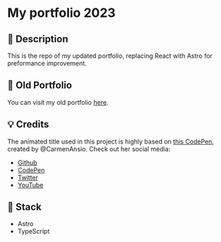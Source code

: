 # My portfolio 2023

## 📜 Description

This is the repo of my updated portfolio, replacing React with Astro for preformance improvement.

## 📂 Old Portfolio

You can visit my old portfolio [here](https://portfolio-genaroibc.vercel.app/).

## 💡 Credits

The animated title used in this project is highly based on [this CodePen](https://codepen.io/carmenansio/pen/XWBKLqm?editors=0100), created by @CarmenAnsio. Check out her social media:

- [Github](https://github.com/carmenansio)
- [CodePen](https://codepen.io/carmenansio)
- [Twitter](https://twitter.com/carmenansio)
- [YouTube](https://www.youtube.com/carmenansio)

## 🚀 Stack

- Astro
- TypeScript
